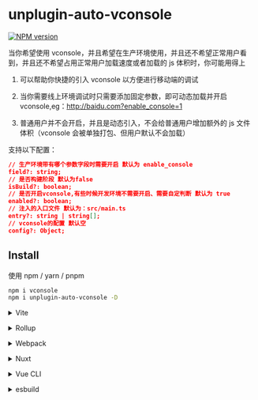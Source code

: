 # unplugin-auto-vconsole

[![NPM version](https://img.shields.io/npm/v/unplugin-auto-vconsole?color=a1b858&label=)](https://www.npmjs.com/package/unplugin-auto-vconsole)

当你希望使用 vconsole，并且希望在生产环境使用，并且还不希望正常用户看到，并且还不希望占用正常用户加载速度或者加载的 js 体积时，你可能用得上

1. 可以帮助你快捷的引入 vconsole 以方便进行移动端的调试

2. 当你需要线上环境调试时只需要添加固定参数，即可动态加载并开启 vconsole,eg：http://baidu.com?enable_console=1

3. 普通用户并不会开启，并且是动态引入，不会给普通用户增加额外的 js 文件体积（vconsole 会被单独打包、但用户默认不会加载）

支持以下配置：

```json
// 生产环境带有哪个参数字段时需要开启 默认为 enable_console
field?: string;
// 是否构建阶段 默认为false
isBuild?: boolean;
// 是否开启vconsole,有些时候开发环境不需要开启、需要自定判断 默认为 true
enabled?: boolean;
// 注入的入口文件 默认为：src/main.ts
entry?: string | string[];
// vconsole的配置 默认空
config?: Object;
```

## Install

使用 npm / yarn / pnpm

```bash
npm i vconsole
npm i unplugin-auto-vconsole -D
```

<details>
<summary>Vite</summary><br>

```ts
// vite.config.ts
import unpluginVconsole from "unplugin-auto-vconsole/vite";

// 当需要更细致的决定是否需要启动vconsole时
function vconsoleEnabled() {
  if (isBuild) {
    return true;
  } else {
    return true;
  }
}

export default defineConfig({
  plugins: [
    unpluginVconsole({
      field: "enable_console",
      isBuild: command === "build",
      entry: "src/main.ts",
      enabled: vconsoleEnabled(),
      config: { theme: "dark" },
    }),
  ],
});
```

Example: [`playground/`](./playground/)

<br></details>

<details>
<summary>Rollup</summary><br>

```ts
// rollup.config.js
import unpluginVconsole from "unplugin-auto-vconsole/rollup";

export default {
  plugins: [
    unpluginVconsole({
      isBuild: command === "build",
      entry: "src/main.ts",
    }),
  ],
};
```

<br></details>

<details>
<summary>Webpack</summary><br>

```ts
// webpack.config.js
module.exports = {
  /* ... */
  plugins: [
    require("unplugin-auto-vconsole/webpack")({
      isBuild: command === "build",
      entry: "src/main.js",
    }),
  ],
};
```

<br></details>

<details>
<summary>Nuxt</summary><br>

```ts
// nuxt.config.js
export default {
  buildModules: [
    [
      "unplugin-auto-vconsole/nuxt",
      {
        isBuild: command === "build",
        entry: "src/main.js",
      },
    ],
  ],
};
```

> This module works for both Nuxt 2 and [Nuxt Vite](https://github.com/nuxt/vite)

<br></details>

<details>
<summary>Vue CLI</summary><br>

```ts
// vue.config.js
module.exports = {
  configureWebpack: {
    plugins: [
      require("unplugin-auto-vconsole/webpack")({
        isBuild: command === "build",
        entry: "src/main.js",
      }),
    ],
  },
};
```

<br></details>

<details>
<summary>esbuild</summary><br>

```ts
// esbuild.config.js
import { build } from "esbuild";
import unpluginVconsole from "unplugin-auto-vconsole/esbuild";

build({
  plugins: [
    unpluginVconsole({ isBuild: command === "build", entry: "src/main.js" }),
  ],
});
```

<br></details>
